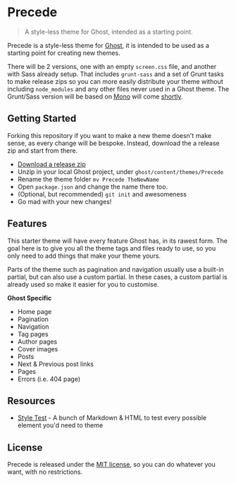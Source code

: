 # Precede

> A style-less theme for Ghost, intended as a starting point.

Precede is a style-less theme for [Ghost](https://github.com/TryGhost/Ghost), it is intended to be used as a starting point for creating new themes.

There will be 2 versions, one with an empty `screen.css` file, and another with Sass already setup. That includes `grunt-sass` and a set of Grunt tasks to make release zips so you can more easily distribute your theme without including `node_modules` and any other files never used in a Ghost theme.
The Grunt/Sass version will be based on [Mono](https://github.com/PaulAdamDavis/Mono) will come [shortly](https://github.com/PaulAdamDavis/Precede/issues/1).

## Getting Started

Forking this repository if you want to make a new theme doesn't make sense, as every change will be bespoke. Instead, download the a release zip and start from there.

- [Download a release zip](https://github.com/PaulAdamDavis/Precede/releases)
- Unzip in your local Ghost project, under `ghost/content/themes/Precede`
- Rename the theme folder `mv Precede TheNewName`
- Open `package.json` and change the name there too.
- (Optional, but recommended) `git init` and awesomeness
- Go mad with your new changes!

## Features

This starter theme will have every feature Ghost has, in its rawest form. The goal here is to give you all the theme tags and files ready to use, so you only need to add things that make your theme yours.

Parts of the theme such as pagination and navigation usually use a built-in partial, but can also use a custom partial. In these cases, a custom partial is already used so make it easier for you to customise.

**Ghost Specific**

- Home page
- Pagination
- Navigation
- Tag pages
- Author pages
- Cover images
- Posts
- Next & Previous post links
- Pages
- Errors (i.e. 404 page)

## Resources

- [Style Test](https://gist.github.com/ErisDS/7e3455b70133640823c0) - A bunch of Markdown & HTML to test every possible element you'd need to theme

## License

Precede is released under the [MIT license](LICENSE), so you can do whatever you want, with no restrictions.